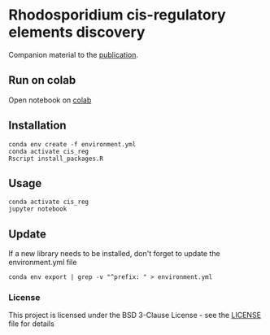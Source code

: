 # Rhodosporidium cis-regulatory elements discovery 
Companion material to the [publication]().

## Run on colab 

Open notebook on [colab](http://colab.research.google.com/github/computational-chemical-biology/cis_reg/blob/master/cis_reg_paper.ipynb)

## Installation

```
conda env create -f environment.yml
conda activate cis_reg
Rscript install_packages.R
```

## Usage
 
```
conda activate cis_reg
jupyter notebook
```

## Update

If a new library needs to be installed, don't forget to update the environment.yml file

```
conda env export | grep -v "^prefix: " > environment.yml
```

### License

This project is licensed under the BSD 3-Clause License - see the [LICENSE](LICENSE) file for details

